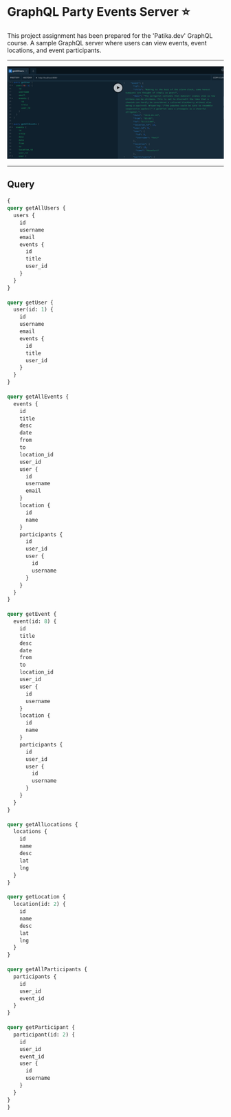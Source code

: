 # GraphQL Party Events Server :star:

This project assignment has been prepared for the 'Patika.dev' GraphQL course. A sample GraphQL server where users can view events, event locations, and event participants.

---

![preview](prev.png)

---

## Query

```graphql
{
query getAllUsers {
  users {
    id
    username
    email
    events {
      id
      title
      user_id
    }
  }
}

query getUser {
  user(id: 1) {
    id
    username
    email
    events {
      id
      title
      user_id
    }
  }
}

query getAllEvents {
  events {
    id
    title
    desc
    date
    from
    to
    location_id
    user_id
    user {
      id
      username
      email
    }
    location {
      id
      name
    }
    participants {
      id
      user_id
      user {
        id
        username
      }
    }
  }
}

query getEvent {
  event(id: 8) {
    id
    title
    desc
    date
    from
    to
    location_id
    user_id
    user {
      id
      username
    }
    location {
      id
      name
    }
    participants {
      id
      user_id
      user {
        id
        username
      }
    }
  }
}

query getAllLocations {
  locations {
    id
    name
    desc
    lat
    lng
  }
}

query getLocation {
  location(id: 2) {
    id
    name
    desc
    lat
    lng
  }
}

query getAllParticipants {
  participants {
    id
    user_id
    event_id
  }
}

query getParticipant {
  participant(id: 2) {
    id
    user_id
    event_id
    user {
      id
      username
    }
  }
}
}
```